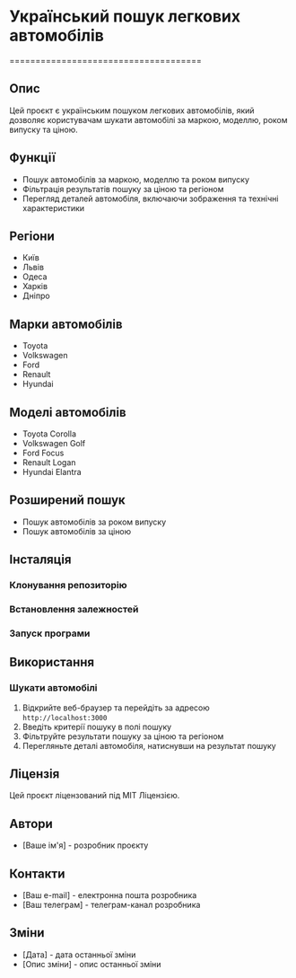 # Український пошук легкових автомобілів
=====================================

## Опис

Цей проєкт є українським пошуком легкових автомобілів, який дозволяє користувачам шукати автомобілі за маркою, моделлю, роком випуску та ціною.

## Функції

* Пошук автомобілів за маркою, моделлю та роком випуску
* Фільтрація результатів пошуку за ціною та регіоном
* Перегляд деталей автомобіля, включаючи зображення та технічні характеристики

## Регіони

* Київ
* Львів
* Одеса
* Харків
* Дніпро

## Марки автомобілів

* Toyota
* Volkswagen
* Ford
* Renault
* Hyundai

## Моделі автомобілів

* Toyota Corolla
* Volkswagen Golf
* Ford Focus
* Renault Logan
* Hyundai Elantra

## Розширений пошук

* Пошук автомобілів за роком випуску
* Пошук автомобілів за ціною

## Інсталяція

### Клонування репозиторію

### Встановлення залежностей

### Запуск програми

## Використання

### Шукати автомобілі

1. Відкрийте веб-браузер та перейдіть за адресою `http://localhost:3000`
2. Введіть критерії пошуку в полі пошуку
3. Фільтруйте результати пошуку за ціною та регіоном
4. Перегляньте деталі автомобіля, натиснувши на результат пошуку

## Ліцензія

Цей проєкт ліцензований під MIT Ліцензією.

## Автори

* [Ваше ім'я] - розробник проєкту

## Контакти

* [Ваш е-mail] - електронна пошта розробника
* [Ваш телеграм] - телеграм-канал розробника

## Зміни

* [Дата] - дата останньої зміни
* [Опис зміни] - опис останньої зміни